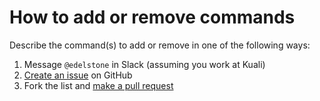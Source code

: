 # How to add or remove commands

Describe the command(s) to add or remove in one of the following ways:

1. Message `@edelstone` in Slack (assuming you work at Kuali)
2. [Create an issue](https://github.com/edelstone/bitmoji-slack-commands/issues) on GitHub
3. Fork the list and [make a pull request](https://github.com/edelstone/bitmoji-slack-commands/pulls)
